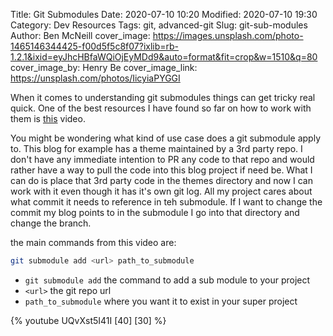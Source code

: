 Title: Git Submodules
Date: 2020-07-10 10:20
Modified: 2020-07-10 19:30
Category: Dev Resources
Tags: git, advanced-git
Slug: git-sub-modules
Author: Ben McNeill
cover_image: https://images.unsplash.com/photo-1465146344425-f00d5f5c8f07?ixlib=rb-1.2.1&ixid=eyJhcHBfaWQiOjEyMDd9&auto=format&fit=crop&w=1510&q=80
cover_image_by: Henry Be
cover_image_link: https://unsplash.com/photos/IicyiaPYGGI

<!-- {% img {static|/extra/cactus.jpg} 200 200 "Cactus" "Alt text" %} -->

When it comes to understanding git submodules things can get tricky real quick.  One of the best resources I have found so far on how to work with them is [this](https://www.youtube.com/watch?v=UQvXst5I41I) video.

You might be wondering what kind of use case does a git submodule apply to.  This blog for example has a theme maintained by a 3rd party repo.  I don't have any immediate intention to PR any code to that repo and would rather have a way to pull the code into this blog project if need be.  What I can do is place that 3rd party code in the themes directory and now I can work with it even though it has it's own git log.  All my project cares about what commit it needs to reference in teh submodule.  If I want to change the commit my blog points to in the submodule I go into that directory and change the branch.

the main commands from this video are:

```bash
git submodule add <url> path_to_submodule
```

- `git submodule add` the command to add a sub module to your project
- `<url>` the git repo url
- `path_to_submodule` where you want it to exist in your super project

{% youtube UQvXst5I41I [40] [30] %}



